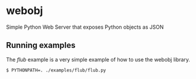 webobj
======

Simple Python Web Server that exposes Python objects as JSON


## Running examples

The *flub* example is a very simple example of how to use the webobj library.

    $ PYTHONPATH=. ./examples/flub/flub.py
